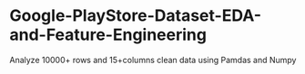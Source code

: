 # Google-PlayStore-Dataset-EDA-and-Feature-Engineering
Analyze 10000+ rows and 15+columns
clean data using Pamdas and Numpy
